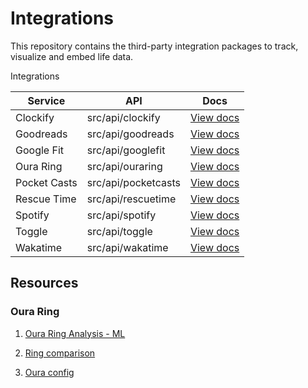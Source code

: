 # Integrations

This repository contains the third-party integration packages to track, visualize and embed life data.

Integrations

| Service      | API                  | Docs          |
| ------------ | -------------------- | ------------- |
| Clockify     | src/api/clockify     | [View docs]() |
| Goodreads    | src/api/goodreads    | [View docs]() |
| Google Fit   | src/api/googlefit   | [View docs]() |
| Oura Ring    | src/api/ouraring    | [View docs]() |
| Pocket Casts | src/api/pocketcasts | [View docs]() |
| Rescue Time  | src/api/rescuetime  | [View docs]() |
| Spotify      | src/api/spotify      | [View docs]() |
| Toggle       | src/api/toggle       | [View docs]() |
| Wakatime     | src/api/wakatime     | [View docs]() |

## Resources

### Oura Ring

1. [Oura Ring Analysis - ML](https://github.com/maryw1208/mw_ouraring/blob/main/MW_OuraRingDescAnalytics.ipynb)

2. [Ring comparison](https://github.com/hietalajulius/oura-data-analysis/blob/master/Oura%20Data%20Analysis.ipynb)

3. [Oura config](https://github.com/hietalajulius/oura-web-ui/blob/master/backend/src/routes/ouraOauthConfig.ts)
